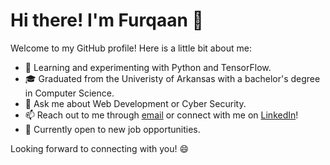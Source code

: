 # Hi there! I'm Furqaan 👋

Welcome to my GitHub profile! Here is a little bit about me:

- 🌱 Learning and experimenting with Python and TensorFlow.
- 🎓 Graduated from the Univeristy of Arkansas with a bachelor's degree in Computer Science.
- 💬 Ask me about Web Development or Cyber Security.
- 📫 Reach out to me through [email](mailto:indorif0227@gmail.com) or connect with me on [LinkedIn](https://www.linkedin.com/in/indorif0227)!
- 💼 Currently open to new job opportunities.

Looking forward to connecting with you! 😄
